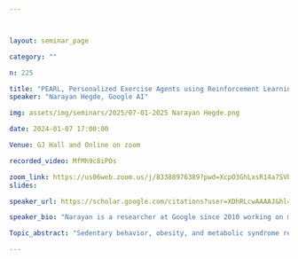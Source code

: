 ```yaml
---



layout: seminar_page

category: ""

n: 225

title: "PEARL, Personalized Exercise Agents using Reinforcement Learning. "
speaker: "Narayan Hegde, Google AI"

img: assets/img/seminars/2025/07-01-2025 Narayan Hegde.png

date: 2024-01-07 17:00:00 

Venue: GJ Hall and Online on zoom

recorded_video: MfMh9c8iPOs

zoom_link: https://us06web.zoom.us/j/83388976389?pwd=XcpO3GhLxsR14a7SVbPx33HQQa1jbt.1 
slides: 

speaker_url: https://scholar.google.com/citations?user=XDhRLcwAAAAJ&hl=en

speaker_bio: "Narayan is a researcher at Google since 2010 working on multiple Google products & research topics. Narayan works across broad health AI topics ranging from medical imaging, digital health and LLMs for fitness coaching. Lately, he is working on LLM agent quality and understanding. Previously, Narayan graduated from IISc specializing in ML and Multicore compiler optimization."

Topic_abstract: "Sedentary behavior, obesity, and metabolic syndrome represent a significant global public health challenge.  This presentation explores how personalized nudges, delivered as pop-up notifications, offer a low-friction, effective strategy to promote increased physical activity.  Maintaining user engagement requires careful consideration of content, timing, and frequency personalization.  Current health apps often struggle with sustained user interest due to their static nature and lack of content adaptation.  PEARL, leveraging Large Language Models (LLMs) and Reinforcement Learning (RL), dynamically adjusts content and nudge timing based on individual walking patterns.  Our large-scale longitudinal user studies demonstrate that RL achieves a threefold improvement in effectiveness compared to rule-based and random nudge selection strategies commonly employed in existing health apps.  The presentation will also provide an overview of key research areas being pursued by Google Deepmind India, highlighting recent projects."

---
```

 